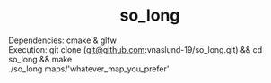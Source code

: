 # <h1 align="center" > so_long </h1>

Dependencies: cmake & glfw <br>
Execution: git clone (git@github.com:vnaslund-19/so_long.git) && cd so_long && make <br>
           ./so_long maps/'whatever_map_you_prefer'
